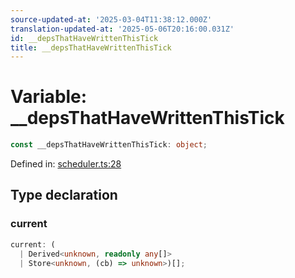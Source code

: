 ```yaml
---
source-updated-at: '2025-03-04T11:38:12.000Z'
translation-updated-at: '2025-05-06T20:16:00.031Z'
id: __depsThatHaveWrittenThisTick
title: __depsThatHaveWrittenThisTick
---
```


<!-- DO NOT EDIT: this page is autogenerated from the type comments -->

# Variable: \_\_depsThatHaveWrittenThisTick

```ts
const __depsThatHaveWrittenThisTick: object;
```

Defined in: [scheduler.ts:28](https://github.com/TanStack/store/blob/main/packages/store/src/scheduler.ts#L28)

## Type declaration

### current

```ts
current: (
  | Derived<unknown, readonly any[]>
  | Store<unknown, (cb) => unknown>)[];
```
